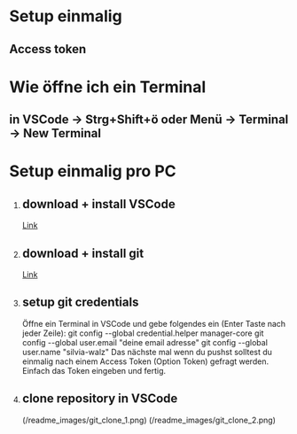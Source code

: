 # Setup einmalig
## Access token
# Wie öffne ich ein Terminal
## in VSCode -> Strg+Shift+ö oder Menü -> Terminal -> New Terminal
# Setup einmalig pro PC
1. ## download + install VSCode  
    [Link](https://code.visualstudio.com/)
2. ## download + install git
    [Link](https://git-scm.com/download/win)
3. ## setup git credentials
    Öffne ein Terminal in VSCode und gebe folgendes ein (Enter Taste nach jeder Zeile):
        git config --global credential.helper manager-core
        git config --global user.email "deine email adresse"
        git config --global user.name "silvia-walz"
    Das nächste mal wenn du pushst solltest du einmalig nach einem Access Token (Option Token) gefragt werden.  
    Einfach das Token eingeben und fertig.
4. ## clone repository in VSCode
   (/readme_images/git_clone_1.png)
   (/readme_images/git_clone_2.png)

